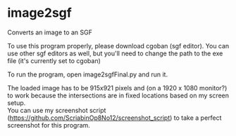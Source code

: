 # image2sgf
Converts an image to an SGF

To use this program properly, please download cgoban (sgf editor). You can use other sgf editors as well, but you'll need to change the path to the exe file 
(it's currently set to cgoban)

To run the program, open image2sgfFinal.py and run it. 

The loaded image has to be 915x921 pixels and (on a 1920 x 1080 monitor?) to work because the intersections are in fixed locations based on my screen setup.  
You can use my screenshot script (https://github.com/ScriabinOp8No12/screenshot_script) to take a perfect screenshot for this program.



